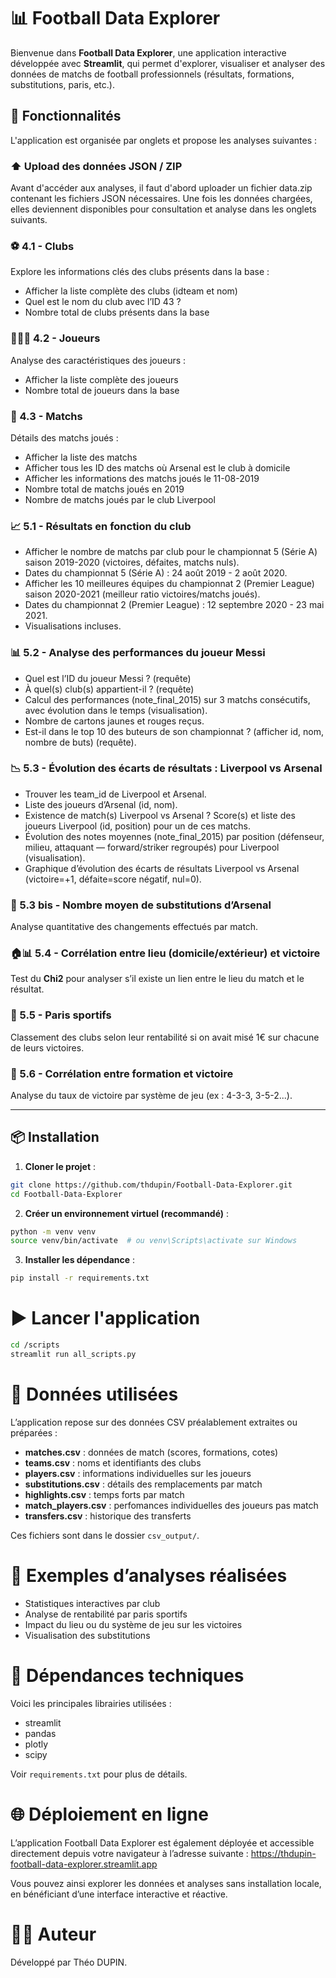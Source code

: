 # 📊 Football Data Explorer

Bienvenue dans **Football Data Explorer**, une application interactive développée avec **Streamlit**, qui permet d'explorer, visualiser et analyser des données de matchs de football professionnels (résultats, formations, substitutions, paris, etc.).

## 🚀 Fonctionnalités

L'application est organisée par onglets et propose les analyses suivantes :

### ⬆️ Upload des données JSON / ZIP
Avant d'accéder aux analyses, il faut d'abord uploader un fichier data.zip contenant les fichiers JSON nécessaires.
Une fois les données chargées, elles deviennent disponibles pour consultation et analyse dans les onglets suivants.

### ⚽️ 4.1 - Clubs
Explore les informations clés des clubs présents dans la base :
- Afficher la liste complète des clubs (idteam et nom)
- Quel est le nom du club avec l’ID 43 ?
- Nombre total de clubs présents dans la base

### 🧍🧍‍♂️ 4.2 - Joueurs
Analyse des caractéristiques des joueurs :
- Afficher la liste complète des joueurs
- Nombre total de joueurs dans la base

### 📅 4.3 - Matchs
Détails des matchs joués :
- Afficher la liste des matchs
- Afficher tous les ID des matchs où Arsenal est le club à domicile
- Afficher les informations des matchs joués le 11-08-2019
- Nombre total de matchs joués en 2019
- Nombre de matchs joués par le club Liverpool

### 📈 5.1 - Résultats en fonction du club
- Afficher le nombre de matchs par club pour le championnat 5 (Série A) saison 2019-2020 (victoires, défaites, matchs nuls).
- Dates du championnat 5 (Série A) : 24 août 2019 - 2 août 2020.
- Afficher les 10 meilleures équipes du championnat 2 (Premier League) saison 2020-2021 (meilleur ratio victoires/matchs joués).
- Dates du championnat 2 (Premier League) : 12 septembre 2020 - 23 mai 2021.
- Visualisations incluses.

### 📊 5.2 - Analyse des performances du joueur Messi
- Quel est l’ID du joueur Messi ? (requête)
- À quel(s) club(s) appartient-il ? (requête)
- Calcul des performances (note_final_2015) sur 3 matchs consécutifs, avec évolution dans le temps (visualisation).
- Nombre de cartons jaunes et rouges reçus.
- Est-il dans le top 10 des buteurs de son championnat ? (afficher id, nom, nombre de buts) (requête).

### 📉 5.3 - Évolution des écarts de résultats : Liverpool vs Arsenal
- Trouver les team_id de Liverpool et Arsenal.
- Liste des joueurs d’Arsenal (id, nom).
- Existence de match(s) Liverpool vs Arsenal ? Score(s) et liste des joueurs Liverpool (id, position) pour un de ces matchs.
- Évolution des notes moyennes (note_final_2015) par position (défenseur, milieu, attaquant — forward/striker regroupés) pour Liverpool (visualisation).
- Graphique d’évolution des écarts de résultats Liverpool vs Arsenal (victoire=+1, défaite=score négatif, nul=0).

### 🔄 5.3 bis - Nombre moyen de substitutions d’Arsenal
Analyse quantitative des changements effectués par match.

### 🏠📊 5.4 - Corrélation entre lieu (domicile/extérieur) et victoire
Test du **Chi2** pour analyser s’il existe un lien entre le lieu du match et le résultat.

### 💸 5.5 - Paris sportifs
Classement des clubs selon leur rentabilité si on avait misé 1€ sur chacune de leurs victoires.

### 🧠 5.6 - Corrélation entre formation et victoire
Analyse du taux de victoire par système de jeu (ex : 4-3-3, 3-5-2...).

---

## 📦 Installation

1. **Cloner le projet** :

```bash
git clone https://github.com/thdupin/Football-Data-Explorer.git
cd Football-Data-Explorer
```

2. **Créer un environnement virtuel (recommandé)** :
```bash
python -m venv venv
source venv/bin/activate  # ou venv\Scripts\activate sur Windows
```

3. **Installer les dépendance** :
```bash
pip install -r requirements.txt
```

# ▶️ Lancer l'application
```bash
cd /scripts
streamlit run all_scripts.py
```

# 🧠 Données utilisées
L’application repose sur des données CSV préalablement extraites ou préparées :

- **matches.csv** : données de match (scores, formations, cotes)
- **teams.csv** : noms et identifiants des clubs
- **players.csv** : informations individuelles sur les joueurs
- **substitutions.csv** : détails des remplacements par match
- **highlights.csv** : temps forts par match
- **match_players.csv** : perfomances individuelles des joueurs pas match
- **transfers.csv** : historique des transferts

Ces fichiers sont dans le dossier ```csv_output/```.

# 🧪 Exemples d’analyses réalisées
- Statistiques interactives par club
- Analyse de rentabilité par paris sportifs
- Impact du lieu ou du système de jeu sur les victoires
- Visualisation des substitutions

# 📌 Dépendances techniques
Voici les principales librairies utilisées :

- streamlit
- pandas
- plotly
- scipy

Voir ```requirements.txt``` pour plus de détails.

# 🌐 Déploiement en ligne
L’application Football Data Explorer est également déployée et accessible directement depuis votre navigateur à l’adresse suivante :
https://thdupin-football-data-explorer.streamlit.app

Vous pouvez ainsi explorer les données et analyses sans installation locale, en bénéficiant d’une interface interactive et réactive.

# 👨‍💻 Auteur
Développé par Théo DUPIN.